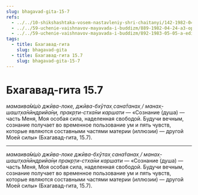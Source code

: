 ```yaml
---
slug: bhagavad-gita-15-7
refs:
  - ../../10-shikshashtaka-vosem-nastavleniy-shri-chaitanyi/142-1982-04-28-a-b-kommentarii-k-pyatomu-shestomu-sedmomu-i-vosmomu-stiham-shikshashtaki.md
  - ../../59-uchenie-vaishnavov-mayavada-i-buddizm/889-1982-04-24-a3-oproverzheniya-kontseptsii-shankary-o-vremennom-sushhestvovanii-dushi.md
  - ../../59-uchenie-vaishnavov-mayavada-i-buddizm/892-1983-05-05-a-edinstvo-i-razlichie-v-filosofii-majavadi-i-vajshnavov.md
tags:
  - title: Бхагавад-гита
    slug: bhagavad-gita
  - title: Бхагавад-гита 15.7
    slug: bhagavad-gita-15-7
---
```


# Бхагавад-гита 15.7

*мамаива̄м̇ш́о джӣва-локе, джӣва-бхӯтах̣ сана̄танах̣ / манах̣-шашт̣ха̄нӣндрийа̄н̣и, пракр̣ти-стха̄ни каршати* — «Сознание (душа) — часть Меня, Моя особая сила, наделенная свободой. Будучи вечным, сознание получает во временное пользование ум и пять чувств, которые являются составными частями материи (иллюзии) — другой Моей силы» (Бхагавад-гита, 15.7).

---

*мамаива̄м̇ш́о джӣва-локе джӣва-бхӯтах̣ сана̄танах̣ / манах̣-шашт̣ха̄нӣндрийа̄н̣и пракр̣ти-стха̄ни каршати* — «Сознание (душа) — часть Меня, Моя особая сила, наделенная свободой. Будучи вечным, сознание получает во временное пользование ум и пять чувств, которые являются составными частями материи (иллюзии) — другой Моей силы» (Бхагавад-гита, 15.7).
